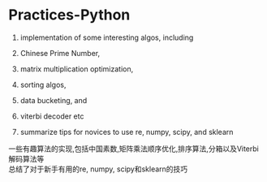 # Practices-Python
1. implementation of some interesting algos, including 
  1. Chinese Prime Number,   
  2. matrix multiplication optimization,  
  3. sorting algos,  
  4. data bucketing, and  
  5. viterbi decoder etc  
  
2. summarize tips for novices to use re, numpy, scipy, and sklearn 

一些有趣算法的实现,包括中国素数,矩阵乘法顺序优化,排序算法,分箱以及Viterbi解码算法等  
总结了对于新手有用的re, numpy, scipy和sklearn的技巧
